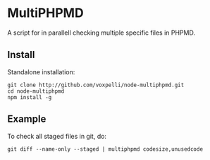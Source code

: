 MultiPHPMD
=============

A script for in parallell checking multiple specific files in PHPMD.

Install
--------

Standalone installation:

    git clone http://github.com/voxpelli/node-multiphpmd.git
    cd node-multiphpmd
    npm install -g

Example
--------

To check all staged files in git, do:

    git diff --name-only --staged | multiphpmd codesize,unusedcode
